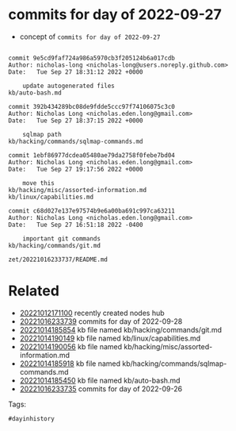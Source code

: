 # commits for day of 2022-09-27

- concept of `commits for day of 2022-09-27`

```

commit 9e5cd9faf724a986a5970cb3f205124b6a017cdb
Author: nicholas-long <nicholas-long@users.noreply.github.com>
Date:   Tue Sep 27 18:31:12 2022 +0000

    update autogenerated files
kb/auto-bash.md

commit 392b434289bc08de9fdde5ccc97f74106075c3c0
Author: Nicholas Long <nicholas.eden.long@gmail.com>
Date:   Tue Sep 27 18:37:15 2022 +0000

    sqlmap path
kb/hacking/commands/sqlmap-commands.md

commit 1ebf86977dcdea05480ae79da2758f0febe7bd04
Author: Nicholas Long <nicholas.eden.long@gmail.com>
Date:   Tue Sep 27 19:17:56 2022 +0000

    move this
kb/hacking/misc/assorted-information.md
kb/linux/capabilities.md

commit c68d027e137e97574b9e6a00ba691c997ca63211
Author: Nicholas Long <nicholas.eden.long@gmail.com>
Date:   Tue Sep 27 16:51:18 2022 -0400

    important git commands
kb/hacking/commands/git.md
```

` zet/20221016233737/README.md `

# Related

- [20221012171100](/zet/20221012171100/README.md) recently created nodes hub
- [20221016233739](/zet/20221016233739/README.md) commits for day of 2022-09-28
- [20221014185854](/zet/20221014185854/README.md) kb file named kb/hacking/commands/git.md
- [20221014190149](/zet/20221014190149/README.md) kb file named kb/linux/capabilities.md
- [20221014190056](/zet/20221014190056/README.md) kb file named kb/hacking/misc/assorted-information.md
- [20221014185918](/zet/20221014185918/README.md) kb file named kb/hacking/commands/sqlmap-commands.md
- [20221014185450](/zet/20221014185450/README.md) kb file named kb/auto-bash.md
- [20221016233735](/zet/20221016233735/README.md) commits for day of 2022-09-26

Tags:

    #dayinhistory
